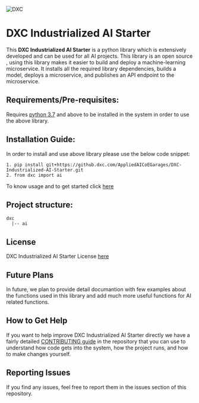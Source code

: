 ![DXC](https://github.com/dxc-technology/DXC-Industrialized-AI-Starter/blob/master/dxc%20image.png)
# DXC Industrialized AI Starter

This __DXC Industrialized AI Starter__ is a python library which is extensively developed and can be used for all AI projects. This library is an open source , using this library  makes it easier to build and deploy a machine-learning microservice. 
It installs all the required library dependencies, builds a model, deploys a microservice, and publishes an API endpoint to the microservice.

  
## Requirements/Pre-requisites:

Requires <a href="https://www.python.org/downloads/">python 3.7</a> and above to be installed in the system in order to use the above library.

## Installation Guide:



In order to install and use above library please use the below code snippet:

```
1. pip install git+https://github.dxc.com/AppliedAICoEGarages/DXC-Industrialized-AI-Starter.git
2. from dxc import ai
```
To know usage and to get started click <a href = "https://github.dxc.com/AppliedAICoEGarages/DXC-Industrialized-AI-Starter/blob/master/Getting%20Started.md"> here </a>

## Project structure:

```
dxc
  |-- ai
```

## License

DXC Industrialized AI Starter License <a href = "https://github.dxc.com/AppliedAICoEGarages/DXC-Industrialized-AI-Starter/blob/master/LICENSE" > here </a>

## Future Plans
In future, we plan to provide detail documantion with few examples about the functions used in this library and add much more useful functions for AI related functions.

## How to Get Help
If you want to help improve DXC Industrialized AI Starter directly we have a fairly detailed <a href = "https://github.dxc.com/AppliedAICoEGarages/DXC-Industrialized-AI-Starter/blob/master/CONTRIBUTING.md" >CONTRIBUTING guide</a> in the repository that you can use to understand how code gets into the system, how the project runs, and how to make changes yourself.

## Reporting Issues
If you find any issues, feel free to report them in the issues section of this repository.
